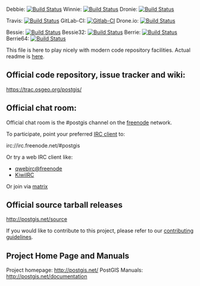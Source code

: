 Debbie:
   [![Build Status](https://debbie.postgis.net/buildStatus/icon?job=PostGIS_trunk)](https://debbie.postgis.net/view/PostGIS/job/PostGIS_trunk/)
Winnie:
 [![Build Status](https://winnie.postgis.net:444/buildStatus/icon?job=PostGIS_trunk)](https://winnie.postgis.net:444/view/PostGIS/job/PostGIS_trunk/)
Dronie:
 [![Build Status](https://dronie.osgeo.org/api/badges/postgis/postgis/status.svg?branch=master)](https://dronie.osgeo.org/postgis/postgis?branch=master)

Travis:
 [![Build Status](https://api.travis-ci.org/postgis/postgis.svg?branch=master)](http://travis-ci.org/postgis/postgis)
GitLab-CI:
 [![Gitlab-CI](https://gitlab.com/postgis/postgis/badges/master/pipeline.svg)](https://gitlab.com/postgis/postgis/commits/master)
Drone.io:
 [![Build Status](https://cloud.drone.io/api/badges/postgis/postgis/status.svg?branch=master)](https://cloud.drone.io/postgis/postgis?branch=master)


Bessie:
 [![Build Status](https://debbie.postgis.net/buildStatus/icon?job=PostGIS_Worker_Run%2Flabel%3Dbessie)](https://debbie.postgis.net/view/PostGIS/job/PostGIS_Worker_Run/label=bessie/)
Bessie32:
 [![Build Status](https://debbie.postgis.net/buildStatus/icon?job=PostGIS_Worker_Run%2Flabel%3Dbessie32)](https://debbie.postgis.net/view/PostGIS/job/PostGIS_Worker_Run/label=bessie32/)
Berrie:
 [![Build Status](https://debbie.postgis.net/buildStatus/icon?job=PostGIS_Worker_Run/label=berrie&build=last:${params.reference=refs/heads/master})](https://debbie.postgis.net/view/PostGIS/job/PostGIS_Worker_Run/label=berrie/)
 Berrie64:
 [![Build Status](https://debbie.postgis.net/buildStatus/icon?job=PostGIS_Worker_Run/label=berrie64&build=last:${params.reference=refs/heads/master})](https://debbie.postgis.net/view/PostGIS/job/PostGIS_Worker_Run/label=berrie64/)


This file is here to play nicely with modern code repository facilities.
Actual readme is [here](README.postgis).

## Official code repository, issue tracker and wiki:
https://trac.osgeo.org/postgis/

## Official chat room:

Official chat room is the #postgis channel on the
[freenode](https://freenode.net) network.

To participate, point your preferred
[IRC client](https://en.wikipedia.org/wiki/Comparison_of_Internet_Relay_Chat_clients)
to:

 irc://irc.freenode.net/#postgis

Or try a web IRC client like:
 - [qwebirc@freenode](https://webchat.freenode.net/?channels=#postgis)
 - [KiwiIRC](https://kiwiirc.com/client/irc.freenode.net/#postgis)

Or join via [matrix](https://matrix.to/#/#postgis:matrix.org)

## Official source tarball releases

http://postgis.net/source

If you would like to contribute to this project, please refer to our
[contributing guidelines](CONTRIBUTING.md).

## Project Home Page and Manuals
Project homepage: http://postgis.net/
PostGIS Manuals: http://postgis.net/documentation
